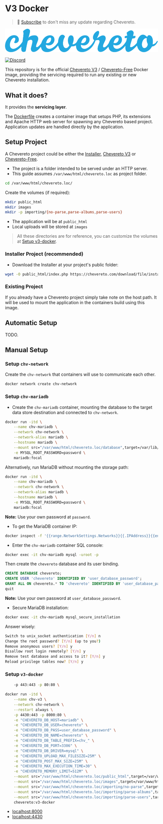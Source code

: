 # V3 Docker

> 🔔 [Subscribe](https://newsletter.chevereto.com/subscription?f=PmL892XuTdfErVq763PCycJQrvZ8PYc9JbsVUttqiPV1zXt6DDtf7lhepEStqE8LhGs8922ZYmGT7CYjMH5uSx23pL6Q) to don't miss any update regarding Chevereto.

![Chevereto](LOGO.svg)

[![Discord](https://img.shields.io/discord/759137550312407050?style=flat-square)](https://chv.to/discord)

This repository is for the official [Chevereto V3](https://chevereto.com/pricing) / [Chevereto-Free](https://github.com/chevereto/chevereto-free) Docker image, providing the servicing required to run any existing or new Chevereto installation.

## What it does?

It provides the **servicing layer**.

The [Dockerfile](Dockerfile) creates a container image that setups PHP, its extensions and Apache HTTP web server for spawning any Chevereto based project. Application updates are handled directly by the application.

## Setup Project

A Chevereto project could be either the [Installer](https://github.com/chevereto/installer), [Chevereto V3](https://chevereto.com/pricing) or [Chevereto-Free](https://github.com/chevereto/chevereto-free).

* The project is a folder intended to be served under an HTTP server.
* This guide assumes `/var/www/html/chevereto.loc` as project folder.

```sh
cd /var/www/html/chevereto.loc/
```

Create the volumes (if required):

```sh
mkdir public_html
mkdir images
mkdir -p importing/{no-parse,parse-albums,parse-users}
```

* The application will be at `public_html`
* Local uploads will be stored at `images`

> All these directories are for reference, you can customize the volumes at [Setup v3-docker](#setup-v3-docker).

### Installer Project (recommended)

* Download the Installer at your project's public folder:

```sh
wget -O public_html/index.php https://chevereto.com/download/file/installer
```

### Existing Project

If you already have a Chevereto project simply take note on the host path. It will be used to mount the application in the containers build using this image.

## Automatic Setup

TODO.

## Manual Setup

### Setup `chv-network`

Create the `chv-network` that containers will use to communicate each other.

```sh
docker network create chv-network
```

### Setup `chv-mariadb`

* Create the `chv-mariadb` container, mounting the database to the target data store destination and connected to `chv-network`.

```sh
docker run -itd \
    --name chv-mariadb \
    --network chv-network \
    --network-alias mariadb \
    --hostname mariadb \
    --mount src="/var/www/html/chevereto.loc/database",target=/var/lib/mysql,type=bind \
    -e MYSQL_ROOT_PASSWORD=password \
    mariadb:focal
```

Alternatively, run MariaDB without mounting the storage path:

```sh
docker run -itd \
    --name chv-mariadb \
    --network chv-network \
    --network-alias mariadb \
    --hostname mariadb \
    -e MYSQL_ROOT_PASSWORD=password \
    mariadb:focal
```

**Note:** Use your own password at `password`.

* To get the MariaDB container IP:

```sh
docker inspect -f '{{range.NetworkSettings.Networks}}{{.IPAddress}}{{end}}' chv-mariadb
```

* Enter the `chv-mariadb` container SQL console:

```sh
docker exec -it chv-mariadb mysql -uroot -p
```

Then create the `chevereto` database and its user binding.

```sql
CREATE DATABASE chevereto;
CREATE USER 'chevereto' IDENTIFIED BY 'user_database_password';
GRANT ALL ON chevereto.* TO 'chevereto' IDENTIFIED BY 'user_database_password';
quit
```

**Note:** Use your own password at `user_database_password`.

* Secure MariaDB installation:

```sh
docker exec -it chv-mariadb mysql_secure_installation
```

Answer wisely:

```sh
Switch to unix_socket authentication [Y/n] n
Change the root password? [Y/n] (up to you?)
Remove anonymous users? [Y/n] y
Disallow root login remotely? [Y/n] y
Remove test database and access to it? [Y/n] y
Reload privilege tables now? [Y/n] y
```

### Setup `v3-docker`

```sh
    -p 443:443 -p 80:80 \
```

```sh
docker run -itd \
    --name chv-v3 \
    --network chv-network \
    --restart always \
    -p 4430:443 -p 8000:80 \
    -e "CHEVERETO_DB_HOST=mariadb" \
    -e "CHEVERETO_DB_USER=chevereto" \
    -e "CHEVERETO_DB_PASS=user_database_password" \
    -e "CHEVERETO_DB_NAME=chevereto" \
    -e "CHEVERETO_DB_TABLE_PREFIX=chv_" \
    -e "CHEVERETO_DB_PORT=3306" \
    -e "CHEVERETO_DB_DRIVER=mysql" \
    -e "CHEVERETO_UPLOAD_MAX_FILESIZE=25M" \
    -e "CHEVERETO_POST_MAX_SIZE=25M" \
    -e "CHEVERETO_MAX_EXECUTION_TIME=30" \
    -e "CHEVERETO_MEMORY_LIMIT=512M" \
    --mount src="/var/www/html/chevereto.loc/public_html",target=/var/www/html,type=bind \
    --mount src="/var/www/html/chevereto.loc/images",target=/var/www/html/images,type=bind \
    --mount src="/var/www/html/chevereto.loc/importing/no-parse",target=/var/www/html/importing/no-parse,type=bind \
    --mount src="/var/www/html/chevereto.loc/importing/parse-albums",target=/var/www/html/importing/parse-albums,type=bind \
    --mount src="/var/www/html/chevereto.loc/importing/parse-users",target=/var/www/html/importing/parse-users,type=bind \
    chevereto:v3-docker
```

* [localhost:8000](http://localhost:8000)
* [localhost:4430](https://localhost:4430)
